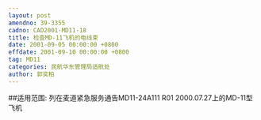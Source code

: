 ```yaml
---
layout: post
amendno: 39-3355
cadno: CAD2001-MD11-18
title: 检查MD-11飞机的电线束
date: 2001-09-05 00:00:00 +0800
effdate: 2001-09-10 00:00:00 +0800
tag: MD11
categories: 民航华东管理局适航处
author: 郭奕柏
---
```


##适用范围:
列在麦道紧急服务通告MD11-24A111 R01 2000.07.27上的MD-11型飞机

